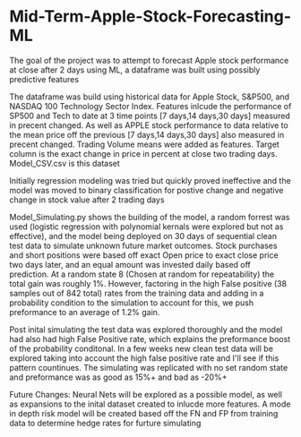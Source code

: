 # Mid-Term-Apple-Stock-Forecasting-ML
The goal of the project was to attempt to forecast Apple stock performance at close after 2 days using ML, a dataframe was built using possibly predictive features

The dataframe was build using historical data for Apple Stock, S&P500, and NASDAQ 100 Technology Sector Index.
Features inlcude the performance of SP500 and Tech to date at 3 time points [7 days,14 days,30 days] measured in precent changed.
As well as APPLE stock performance to data relative to the mean price off the previous [7 days,14 days,30 days] also measured in precent changed.
Trading Volume means were added as features.
Target column is the exact change in price in percent at close two trading days.
Model_CSV.csv is this dataset

Initially regression modeling was tried but quickly proved ineffective and the model was moved to binary classification for postive change and negative change in stock value after 2 trading days

Model_Simulating.py shows the building of the model, a random forrest was used (logistic regression with polynomial kernals were explored but not as effective), and the model being deployed on 30 days of sequential clean test data to simulate unknown future market outcomes. Stock purchases and short positions were based off exact Open price to exact close price two days later, and an equal amount was invested daily based off prediction. At a random state 8 (Chosen at random for repeatability) the total gain was roughly 1%. However, factoring in the high False positive (38 samples out of 842 total) rates from the training data and adding in a probability condition to the simulation to account for this, we push preformance to an average of 1.2% gain. 

Post inital simulating the test data was explored thoroughly and the model had also had high False Positive rate, which explains the preformance boost of the probability conditonal. In a few weeks new clean test data will be explored taking into account the high false positive rate and I'll see if this pattern countinues. The simulating was replicated with no set random state and preformance was as good as 15%+ and bad as -20%+

Future Changes: Neural Nets will be explored as a possible model, as well as expansions to the inital dataset created to inlucde more features. A mode in depth risk model will be created based off the FN and FP from training data to determine hedge rates for furture simulating
